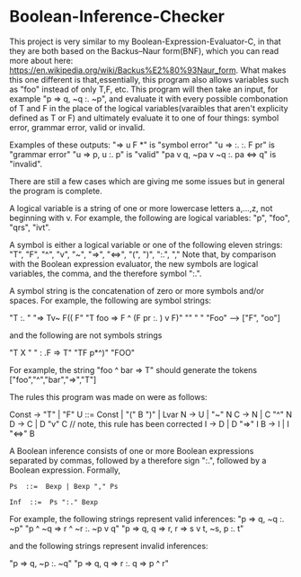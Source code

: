 # Boolean-Inference-Checker
This project is very similar to my Boolean-Expression-Evaluator-C, in that they are both based on the Backus–Naur form(BNF), which you can read more about here: https://en.wikipedia.org/wiki/Backus%E2%80%93Naur_form. What makes this one different is that,essentially, this program also allows variables such as "foo" instead of only T,F, etc. This program will then take an input, for example
"p => q, ~q :. ~p", and evaluate it with every possible combonation of T and F in the place of the logical variables(varaibles that aren't explicity defined as T or F) and ultimately evaluate it to one of four things: symbol error, grammar error, valid or invalid.


Examples of these outputs:
"=> u F *" is "symbol error"
"u => :. :. F pr" is "grammar error"
"u => p, u :. p" is "valid"
"pa v q, ~pa v ~q :. pa <=> q" is "invalid". 

There are still a few cases which are giving me some issues but in general the program is complete.

A logical variable is a string of one or more lowercase letters a,...,z, not beginning with v. For example, the following are logical variables: "p", "foo", "qrs", "ivt".

A symbol is either a logical variable or one of the following eleven strings:  "T", "F", "^", "v", "~", "=>", "<=>", "(", ")", ":.", "," Note that, by comparison with the Boolean expression evaluator, the new symbols are logical variables, the comma, and the therefore symbol ":.".

A symbol string is the concatenation of zero or more symbols and/or spaces. For example, the following are symbol strings:

"T :.  "
"=> Tv~  F(( F"
"T foo  => F ^ (F pr :. ) v F)"
""
"  "
"Foo" --> ["F", "oo"] 

and the following are not symbols strings

"T X  "
"  : .F => T"
"TF p*^)"
"FOO"

For example, the string "foo ^ bar => T" should generate the tokens ["foo","^","bar","=>","T"]

The rules this program was made on were as follows: 

Const  →   "T" |  "F"
  U ::= Const |  "(" B ")" | Lvar
	N  →   U | "~" N
	C  →   N | C "^" N
	D  →   C | D "v" C     // note, this rule has been corrected
	I  →   D | D "=>" I
	B  →   I | I "<=>" B
  
  A Boolean inference consists of one or more Boolean expressions separated by commas, followed by a therefore sign ":.", followed by a Boolean expression. Formally,
  
	Ps  ::=  Bexp | Bexp "," Ps

	Inf  ::=  Ps ":." Bexp
  
For example, the following strings represent valid inferences:
"p => q, ~q :. ~p"
"p ^ ~q => r ^ ~r :. ~p v q"
"p => q, q => r, r => s v t, ~s, p :. t"

and the following strings represent invalid inferences:

"p => q, ~p :. ~q"
"p => q, q => r  :. q => p ^ r"


